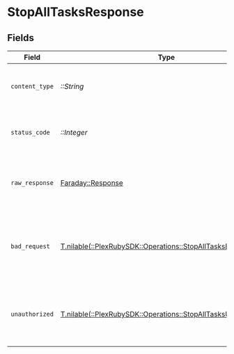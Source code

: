# StopAllTasksResponse


## Fields

| Field                                                                                                                 | Type                                                                                                                  | Required                                                                                                              | Description                                                                                                           |
| --------------------------------------------------------------------------------------------------------------------- | --------------------------------------------------------------------------------------------------------------------- | --------------------------------------------------------------------------------------------------------------------- | --------------------------------------------------------------------------------------------------------------------- |
| `content_type`                                                                                                        | *::String*                                                                                                            | :heavy_check_mark:                                                                                                    | HTTP response content type for this operation                                                                         |
| `status_code`                                                                                                         | *::Integer*                                                                                                           | :heavy_check_mark:                                                                                                    | HTTP response status code for this operation                                                                          |
| `raw_response`                                                                                                        | [Faraday::Response](https://www.rubydoc.info/gems/faraday/Faraday/Response)                                           | :heavy_check_mark:                                                                                                    | Raw HTTP response; suitable for custom response parsing                                                               |
| `bad_request`                                                                                                         | [T.nilable(::PlexRubySDK::Operations::StopAllTasksBadRequest)](../../models/operations/stopalltasksbadrequest.md)     | :heavy_minus_sign:                                                                                                    | Bad Request - A parameter was not specified, or was specified incorrectly.                                            |
| `unauthorized`                                                                                                        | [T.nilable(::PlexRubySDK::Operations::StopAllTasksUnauthorized)](../../models/operations/stopalltasksunauthorized.md) | :heavy_minus_sign:                                                                                                    | Unauthorized - Returned if the X-Plex-Token is missing from the header or query.                                      |